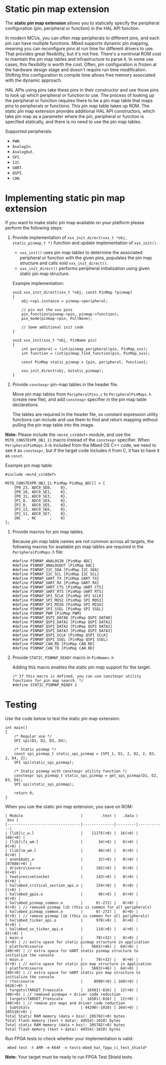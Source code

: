<h1 id="static-pinmap-port">Static pin map extension</h1>

The **static pin map extension** allows you to statically specify the peripheral configuration (pin, peripheral or function) in the HAL API function.

In modern MCUs, you can often map peripherals to different pins, and each pin can have multiple functions. Mbed supports dynamic pin mapping, meaning you can reconfigure pins at run time for different drivers to use. That provides great flexibility, but it's not free. There's a nontrivial ROM cost to maintain the pin map tables and infrastructure to parse it. In some use cases, this flexibility is worth the cost. Often, pin configuration is frozen at the hardware design stage and doesn't require run time modification. Shifting this configuration to compile time allows free memory associated with the dynamic approach.

HAL APIs using pins take these pins in their constructor and use those pins to look up which peripheral or function to use. The process of looking up the peripheral or function requires there to be a pin map table that maps pins to peripherals or functions. This pin map table takes up ROM. The static pin map extension provides additional HAL API constructors, which take pin map as a parameter where the pin, peripheral or function is specified statically, and there is no need to use the pin map tables.

Supported peripherals:

 - `PWM`.
 - `AnalogIn`.
 - `AnalogOut`.
 - `SPI`.
 - `I2C`.
 - `UART`.
 - `QSPI`.
 - `CAN`.
 
# Implementing static pin map extension

If you want to make static pin map available on your platform please perform the following steps:  

1. Provide implementation of `xxx_init_direct(xxx_t *obj, static_pinmap_t *)` function and update implementation of `xxx_init()`.
   - `xxx_init()` uses pin map tables to determine the associated peripheral or function with the given pins, populates the pin map structure and calls void `xxx_init_direct()`.
   - `xxx_init_direct()` performs peripheral initialization using given static pin map structure.
   
   Example implementation:
   
   ```
   void xxx_init_direct(xxx_t *obj, const PinMap *pinmap)
   {
       obj->spi.instance = pinmap->peripheral;

       // pin out the xxx pins
       pin_function(pinmap->pin, pinmap->function);
       pin_mode(pinmap->pin, PullNone);

       // Some additional init code
   }

   void xxx_init(xxx_t *obj, PinName pin)
   {
       int peripheral = (int)pinmap_peripheral(pin, PinMap_xxx);
       int function = (int)pinmap_find_function(pin, PinMap_xxx);

       const PinMap static_pinmap = {pin, peripheral, function};

       xxx_init_direct(obj, &static_pinmap);
   }
   ```
   
1. Provide `constexpr` pin-map tables in the header file.

   Move pin map tables from `PeripheralPins.c` to `PeripheralPinMaps.h` (create new file), and add `constexpr` specifier in the pin map table declarations.

   The tables are required in the header file, so constant expression utility functions can include and use them to find and return mapping without pulling the pin map table into the image.

<span class="notes">**Note:** Please include the `<mstd_cstddef>` module, and use the `MSTD_CONSTEXPR_OBJ_11` macro instead of the `constexpr` specifier. When `PeripheralPinMaps.h` is included from the Mbed OS C++ code, we need to see it as `constexpr`, but if the target code includes it from C, it has to have it as `const`.</span>

   Example pin map table:
   
   ```
   #include <mstd_cstddef>

   MSTD_CONSTEXPR_OBJ_11 PinMap PinMap_ADC[] = {
       {P0_23, ADC0_SE0,    0},
       {P0_10, ADC0_SE1,    0},
       {P0_31, ADC0_SE3,    0},
       {P1_8,  ADC0_SE4,    0},
       {P2_0,  ADC0_SE5,    0},
       {P2_13, ADC0_SE6,    0},
       {P2_11, ADC0_SE7,    0},
       {NC   , NC      ,    0}
   };

   ```
   
1. Provide macros for pin map tables.

   Because pin map table names are not common across all targets, the following macros for available pin map tables are required in the `PeripheralPinMaps.h` file:

   ```
   #define PINMAP_ANALOGIN [PinMap ADC]
   #define PINMAP_ANALOGOUT [PinMap DAC]
   #define PINMAP_I2C_SDA [PinMap I2C SDA]
   #define PINMAP_I2C_SCL [PinMap I2C SCL]
   #define PINMAP_UART_TX [PinMap UART TX]
   #define PINMAP_UART_RX [PinMap UART RX]
   #define PINMAP_UART_CTS [PinMap UART CTS]
   #define PINMAP_UART_RTS [PinMap UART RTS]
   #define PINMAP_SPI_SCLK [PinMap SPI SCLK]
   #define PINMAP_SPI_MOSI [PinMap SPI MOSI]
   #define PINMAP_SPI_MISO [PinMap SPI MISO]
   #define PINMAP_SPI_SSEL [PinMap SPI SSEL]
   #define PINMAP_PWM [PinMap PWM]
   #define PINMAP_QSPI_DATA0 [PinMap QSPI DATA0]
   #define PINMAP_QSPI_DATA1 [PinMap QSPI DATA1]
   #define PINMAP_QSPI_DATA2 [PinMap QSPI DATA2]
   #define PINMAP_QSPI_DATA3 [PinMap QSPI DATA3]
   #define PINMAP_QSPI_SCLK [PinMap QSPI SCLK]
   #define PINMAP_QSPI_SSEL [PinMap QSPI SSEL]
   #define PINMAP_CAN_RD [PinMap CAN RD]
   #define PINMAP_CAN_TD [PinMap CAN RD]
   ```
   
1. Provide `STATIC_PINMAP_READY` macro in `PinNames.h`   
   
   Adding this macro enables the static pin map support for the target.
   
   ```
   /* If this macro is defined, you can use constexpr utility functions for pin map search. */
   #define STATIC_PINMAP_READY 1
   ```
   
# Testing

Use the code below to test the static pin map extension:

```
int main()
{
    /* Regular use */
    SPI spi(D1, D2, D3, D4);

    /* Static pinmap */
    const spi_pinmap_t static_spi_pinmap = {SPI_1, D1, 2, D2, 2, D3, 2, D4, 2};
    SPI spi(static_spi_pinmap);

    /* Static pinmap with constexpr utility function */
    constexpr spi_pinmap_t static_spi_pinmap = get_spi_pinmap(D1, D2, D3, D4);
    SPI spi(static_spi_pinmap);

    return 0;
}
```

When you use the static pin map extension, you save on ROM:   

```
| Module                          |        .text |   .data |       .bss |
|---------------------------------|--------------|---------|------------|
| [lib]\c_w.l                     |    11175(+0) |  16(+0) |    348(+0) |
| [lib]\fz_wm.l                   |       34(+0) |   0(+0) |      0(+0) |
| [lib]\m_wm.l                    |       48(+0) |   0(+0) |      0(+0) |
| anon$$obj.o                     |       32(+0) |   0(+0) | 197888(+0) |
| drivers\source                  |      192(+0) |   0(+0) |      0(+0) |
| features\netsocket              |      143(+0) |   0(+0) |      0(+0) |
| hal\mbed_critical_section_api.o |      154(+0) |   0(+0) |      2(+0) |
| hal\mbed_gpio.o                 |       96(+0) |   0(+0) |      0(+0) |
| hal\mbed_pinmap_common.o        |      0(-272) |   0(+0) |      0(+0) | // removed pinmap lib (this is common for all peripherals)
| hal\mbed_pinmap_common.o        |      0(-272) |   0(+0) |      0(+0) | // remove pinmap lib (this is common for all peripherals)
| hal\mbed_ticker_api.o           |      978(+0) |   0(+0) |      0(+0) |
| hal\mbed_us_ticker_api.o        |      114(+0) |   4(+0) |     65(+0) |
| main.o                          |      70(+32) |   0(+0) |      0(+0) | // extra space for static pinmap structure in application
| platform\source                 |    5683(+46) |  64(+0) |    249(+0) | // extra space for UART static pinmap structure to initialize the console
| main.o                          |      70(+32) |   0(+0) |      0(+0) | // extra space for static pin map structure in application
| platform\source                 |    5683(+46) |  64(+0) |    249(+0) | // extra space for UART static pin map structure to initialize the console
| rtos\source                     |     8990(+0) | 168(+0) |   6626(+0) |
| targets\TARGET_Freescale        |  16581(-816) |  12(+0) |    340(+0) | // removed pinmaps + driver code reduction
| targets\TARGET_Freescale        |  16581(-816) |  12(+0) |    340(+0) | // remove pin maps and driver code reduction
| Subtotals                       | 44290(-1010) | 264(+0) | 205518(+0) |
Total Static RAM memory (data + bss): 205782(+0) bytes
Total Flash memory (text + data): 44554(-1010) bytes
Total static RAM memory (data + bss): 205782(+0) bytes
Total flash memory (text + data): 44554(-1010) bytes
```

Run FPGA tests to check whether your implementation is valid:

```
 mbed test -t ARM -m K64F -n tests-mbed_hal_fpga_ci_test_shield*
```

<span class="notes">**Note:** Your target must be ready to run FPGA Test Shield tests.</span>
